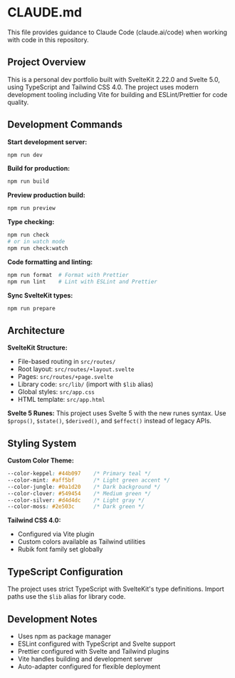 # CLAUDE.md

This file provides guidance to Claude Code (claude.ai/code) when working with code in this repository.

## Project Overview

This is a personal dev portfolio built with SvelteKit 2.22.0 and Svelte 5.0, using TypeScript and Tailwind CSS 4.0. The project uses modern development tooling including Vite for building and ESLint/Prettier for code quality.

## Development Commands

**Start development server:**
```bash
npm run dev
```

**Build for production:**
```bash
npm run build
```

**Preview production build:**
```bash
npm run preview
```

**Type checking:**
```bash
npm run check
# or in watch mode
npm run check:watch
```

**Code formatting and linting:**
```bash
npm run format  # Format with Prettier
npm run lint    # Lint with ESLint and Prettier
```

**Sync SvelteKit types:**
```bash
npm run prepare
```

## Architecture

**SvelteKit Structure:**
- File-based routing in `src/routes/`
- Root layout: `src/routes/+layout.svelte`
- Pages: `src/routes/+page.svelte`
- Library code: `src/lib/` (import with `$lib` alias)
- Global styles: `src/app.css`
- HTML template: `src/app.html`

**Svelte 5 Runes:**
This project uses Svelte 5 with the new runes syntax. Use `$props()`, `$state()`, `$derived()`, and `$effect()` instead of legacy APIs.

## Styling System

**Custom Color Theme:**
```css
--color-keppel: #44b097    /* Primary teal */
--color-mint: #aff5bf      /* Light green accent */
--color-jungle: #0a1d20    /* Dark background */
--color-clover: #549454    /* Medium green */
--color-silver: #d4d4dc    /* Light gray */
--color-moss: #2e503c      /* Dark green */
```

**Tailwind CSS 4.0:**
- Configured via Vite plugin
- Custom colors available as Tailwind utilities
- Rubik font family set globally

## TypeScript Configuration

The project uses strict TypeScript with SvelteKit's type definitions. Import paths use the `$lib` alias for library code.

## Development Notes

- Uses npm as package manager
- ESLint configured with TypeScript and Svelte support
- Prettier configured with Svelte and Tailwind plugins
- Vite handles building and development server
- Auto-adapter configured for flexible deployment